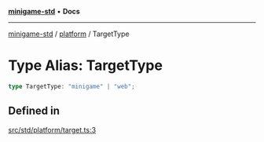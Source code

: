 [**minigame-std**](../../../README.md) • **Docs**

***

[minigame-std](../../../README.md) / [platform](../README.md) / TargetType

# Type Alias: TargetType

```ts
type TargetType: "minigame" | "web";
```

## Defined in

[src/std/platform/target.ts:3](https://github.com/JiangJie/minigame-std/blob/b22fceadbb04574df41eed36a50100fba3cc5e73/src/std/platform/target.ts#L3)
